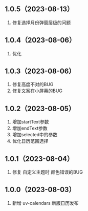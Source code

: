 ## 1.0.5（2023-08-13）
1. 修复选择月份弹窗层级的问题
## 1.0.4（2023-08-06）
1. 优化
## 1.0.3（2023-08-06）
1. 修复高度不对的BUG
2. 修复文案在小屏幕的BUG
## 1.0.2（2023-08-05）
1. 增加startText参数
2. 增加endText参数
3. 增加selected中的参数
4. 优化日历范围选择
## 1.0.1（2023-08-04）
1. 修复 自定义主题时 颜色错误的BUG
## 1.0.0（2023-08-03）
1. 新增 uv-calendars 新版日历发布
